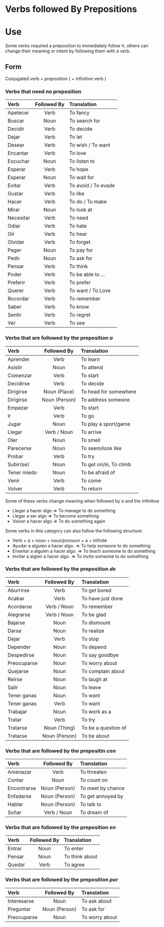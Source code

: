 # Verbs followed By Prepositions

# Use
Some verbs required a preposition to immediately follow it, others can change their meaning or intent by following them with a verb.

## Form
Conjugated verb + preposition ( + infinitive verb )


### Verbs that need no preposition

Verb      | Followed By | Translation
:---------|:-----------:|:-----------
Apetecer  |        Verb | To fancy
Buscar    |        Noun | To search for
Decidir   |        Verb | To decide
Dejar     |        Verb | To let
Desear    |        Verb | To wish / To want
Encantar  |        Verb | To love
Escuchar  |        Noun | To listen to
Esperar   |        Verb | To hope
Esperar   |        Noun | To wait for
Evitar    |        Verb | To avoid / To evade
Gustar    |        Verb | To like
Hacer     |        Verb | To do / To make
Mirar     |        Noun | To look at
Necesitar |        Verb | To need
Odiar     |        Verb | To hate
Oír       |        Verb | To hear
Olvidar   |        Verb | To forget
Pager     |        Noun | To pay for
Pedir     |        Noun | To ask for
Pensar    |        Verb | To think
Poder     |        Verb | To be able to ...
Preferir  |        Verb | To prefer
Querer    |        Verb | To want / To Love
Rocordar  |        Verb | To remember
Saber     |        Verb | To know
Sentir    |        Verb | To regret
Ver       |        Verb | To see



### Verbs that are followed by the preposition _a_

Verb        |   Followed By | Translation
:-----------|:-------------:|:-----------
Aprender    |          Verb | To learn
Asistir     |          Noun | To attend
Comenzar    |          Verb | To start
Decidirse   |          Verb | To decide
Dirigirse   |  Noun (Place) | To head for somewhere
Dirigirse   | Noun (Person) | To address someone
Empezar     |          Verb | To start
Ir          |          Verb | To go
Jugar       |          Noun | To play a sport/game
Llegar      |   Verb / Noun | To arrive
Oler        |          Noun | To smell
Parecerse   |          Noun | To seem/look like
Probar      |          Verb | To try
Subir(se)   |          Noun | To get on/in, To climb
Tener miedo |          Noun | To be afraid of
Venir       |          Verb | To come
Volver      |          Verb | To return

Some of these verbs change meaning when followed by _a_ and the infinitive

 - Llegar a hacer algo => To manage to do something
 - Llegar a ser algo => To become something
 - Volver a hacer algo => To do something again

Some verbs in this category can also follow the following structure:
 - Verb + _a_ + noun + noun/pronoun + a + infinite
  - Ayudar a alguien a hacer algo. => To help someone to do something
  - Enseñar a alguien a hacer algo. => To teach someone to do something
  - Invitar a algien a hacer algo. => To invite someone to do something



### Verbs that are followed by the preposition _de_

Verb        |    Followed By | Translation
:-----------|:--------------:|:-----------
Aburrirse   |           Verb | To get bored
Acabar      |           Verb | To have just done
Acordarse   |    Verb / Noun | To remember
Alegrarse   |    Verb / Noun | To be glad
Bajarse     |           Noun | To dismount
Darse       |           Noun | To realize
Dejar       |           Verb | To stop
Depender    |           Noun | To depend
Despedirse  |           Noun | To say goodbye
Preocuparse |           Noun | To worry about
Quejarse    |           Noun | To complain about
Reírse      |           Noun | To laugh at
Salir       |           Noun | To leave
Tener ganas |           Noun | To want
Tener ganas |           Verb | To want
Trabajar    |           Noun | To work as a
Tratar      |           Verb | To try
Tratarse    |   Noun (Thing) | To be a question of
Tratarse    |  Noun (Person) | To be about



### Verbs that are followed by the prepositin _con_

Verb        |     Followed By | Translation
:-----------|:---------------:|:-----------
Amenazar    |            Verb | To threaten
Contar      |            Noun | To count on
Encontrarse |   Noun (Person) | To meet by chance
Enfadarse   |   Noun (Person) | To get annoyed by
Hablar      |   Noun (Person) | To talk to
Soñar       |     Verb / Noun | To dream of



### Verbs that are followed by the preposition _en_

Verb   | Followed By | Translation
:------|:-----------:|:-----------
Entrar |        Noun | To enter
Pensar |        Noun | To think about
Quedar |        Verb | To agree



### Verbs that are followed by the preposition _por_

Verb        |   Followed By | Translation
:-----------|:-------------:|:-----------
Interesarse |          Noun | To ask about
Preguntar   | Noun (Person) | To ask for
Preocuparse |          Noun | To worry about
